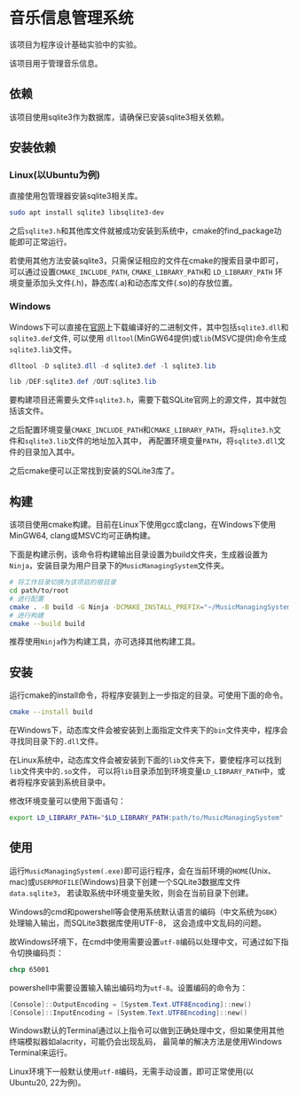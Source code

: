 # 音乐信息管理系统

该项目为程序设计基础实验中的实验。

该项目用于管理音乐信息。

## 依赖

该项目使用sqlite3作为数据库，请确保已安装sqlite3相关依赖。

## 安装依赖

### Linux(以Ubuntu为例)

直接使用包管理器安装sqlite3相关库。

```bash
sudo apt install sqlite3 libsqlite3-dev
```

之后`sqlite3.h`和其他库文件就被成功安装到系统中，cmake的find_package功能即可正常运行。

若使用其他方法安装sqlite3，只需保证相应的文件在cmake的搜索目录中即可，可以通过设置`CMAKE_INCLUDE_PATH`,
`CMAKE_LIBRARY_PATH`和 `LD_LIBRARY_PATH` 环境变量添加头文件(.h)，静态库(.a)和动态库文件(.so)的存放位置。

### Windows

Windows下可以直接在[官网](https://www.sqlite.org/download.html)上下载编译好的二进制文件，其中包括`sqlite3.dll`和`sqlite3.def`文件,
可以使用 `dlltool`(MinGW64提供)或`lib`(MSVC提供)命令生成`sqlite3.lib`文件。

```powershell
dlltool -D sqlite3.dll -d sqlite3.def -l sqlite3.lib

lib /DEF:sqlite3.def /OUT:sqlite3.lib
```

要构建项目还需要头文件`sqlite3.h`，需要下载SQLite官网上的源文件，其中就包括该文件。

之后配置环境变量`CMAKE_INCLUDE_PATH`和`CMAKE_LIBRARY_PATH`，将`sqlite3.h`文件和`sqlite3.lib`文件的地址加入其中，
再配置环境变量`PATH`，将`sqlite3.dll`文件的目录加入其中。

之后cmake便可以正常找到安装的SQLite3库了。

## 构建

该项目使用cmake构建。目前在Linux下使用gcc或clang，在Windows下使用MinGW64, clang或MSVC均可正确构建。

下面是构建示例，该命令将构建输出目录设置为build文件夹，生成器设置为`Ninja`，安装目录为用户目录下的`MusicManagingSystem`文件夹。

```bash
# 将工作目录切换为该项目的根目录
cd path/to/root
# 进行配置
cmake . -B build -G Ninja -DCMAKE_INSTALL_PREFIX="~/MusicManagingSystem"
# 进行构建
cmake --build build
```

推荐使用`Ninja`作为构建工具，亦可选择其他构建工具。

## 安装

运行cmake的install命令，将程序安装到上一步指定的目录。可使用下面的命令。

```bash
cmake --install build
```

在Windows下，动态库文件会被安装到上面指定文件夹下的`bin`文件夹中，程序会寻找同目录下的`.dll`文件。

在Linux系统中，动态库文件会被安装到下面的`lib`文件夹下，要使程序可以找到`lib`文件夹中的`.so`文件，
可以将`lib`目录添加到环境变量`LD_LIBRARY_PATH`中，或者将程序安装到系统目录中。

修改环境变量可以使用下面语句：

```bash
export LD_LIBRARY_PATH="$LD_LIBRARY_PATH:path/to/MusicManagingSystem"
```

## 使用

运行`MusicManagingSystem(.exe)`即可运行程序，会在当前环境的`HOME`(Unix、mac)或`USERPROFILE`(Windows)目录下创建一个SQLite3数据库文件`data.sqlite3`，
若读取系统中环境变量失败，则会在当前目录下创建。

Windows的cmd和powershell等会使用系统默认语言的编码（中文系统为`GBK`）处理输入输出，而SQLite3数据库使用UTF-8，
这会造成中文乱码的问题。

故Windows环境下，在cmd中使用需要设置`utf-8`编码以处理中文，可通过如下指令切换编码页：

```bat
chcp 65001
```

powershell中需要设置输入输出编码均为`utf-8`。设置编码的命令为：

```ps1
[Console]::OutputEncoding = [System.Text.UTF8Encoding]::new()
[Console]::InputEncoding = [System.Text.UTF8Encoding]::new()
```

Windows默认的Terminal通过以上指令可以做到正确处理中文，但如果使用其他终端模拟器如alacrity，可能仍会出现乱码，
最简单的解决方法是使用Windows Terminal来运行。

Linux环境下一般默认使用`utf-8`编码，无需手动设置，即可正常使用(以Ubuntu20, 22为例)。
